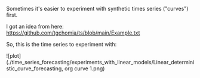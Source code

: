 Sometimes it's easier to experiment with synthetic times series ("curves") first.

I got an idea from here: https://github.com/tgchomia/ts/blob/main/Example.txt

So, this is the time series to experiment with:

![plot](./time_series_forecasting/experiments_with_linear_models/Linear_deterministic_curve_forecasting, org curve 1.png)




